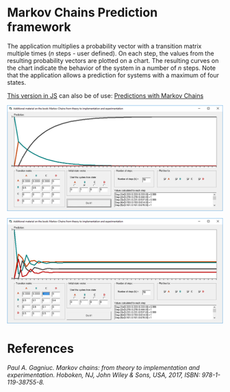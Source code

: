 # Markov Chains Prediction framework

The application multiplies a probability vector with a transition matrix multiple times (<i>n</i> steps - user defined). On each step, the values from the resulting probability vectors are plotted on a chart. The resulting curves on the chart indicate the behavior of the system in a number of <i>n</i> steps. Note that the application allows a prediction for systems with a maximum of four states.

[This version in JS](https://gagniuc.github.io/Predictions-with-Markov-Chains/) can also be of use: [Predictions with Markov Chains](https://github.com/Gagniuc/Predictions-with-Markov-Chains)


![screenshot](https://github.com/Gagniuc/Markov-Chains-Prediction-framework/blob/main/Markov%20Chains%20-%20Prediction%20framework.PNG)

![screenshot](https://github.com/Gagniuc/Markov-Chains-Prediction-framework/blob/main/Markov%20Chains%20-%20Prediction%20framework%20(new%20setup).png)

# References
<i>Paul A. Gagniuc. Markov chains: from theory to implementation and experimentation. Hoboken, NJ,  John Wiley & Sons, USA, 2017, ISBN: 978-1-119-38755-8.</i>
